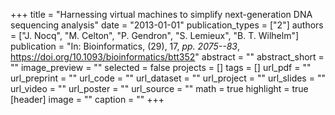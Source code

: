 +++
title = "Harnessing virtual machines to simplify next-generation DNA sequencing analysis"
date = "2013-01-01"
publication_types = ["2"]
authors = ["J. Nocq", "M. Celton", "P. Gendron", "S. Lemieux", "B. T. Wilhelm"]
publication = "In: Bioinformatics, (29), 17, _pp. 2075--83_, https://doi.org/10.1093/bioinformatics/btt352"
abstract = ""
abstract_short = ""
image_preview = ""
selected = false
projects = []
tags = []
url_pdf = ""
url_preprint = ""
url_code = ""
url_dataset = ""
url_project = ""
url_slides = ""
url_video = ""
url_poster = ""
url_source = ""
math = true
highlight = true
[header]
image = ""
caption = ""
+++
